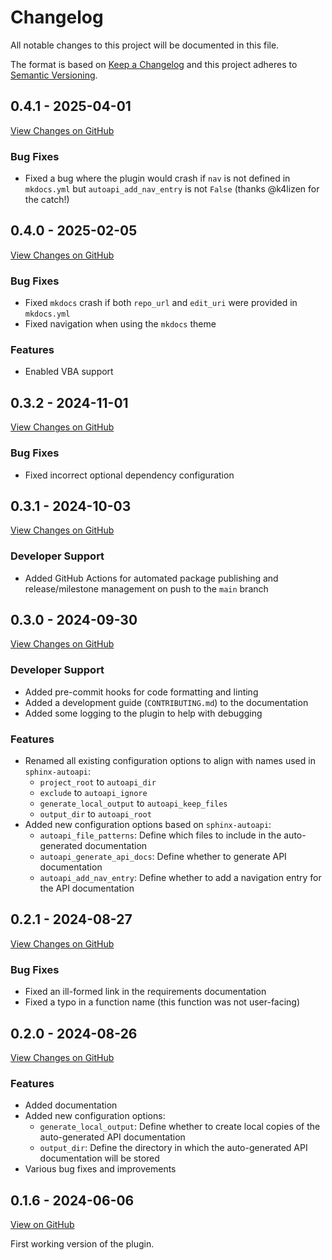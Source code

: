 # Changelog

All notable changes to this project will be documented in this file.

The format is based on
[Keep a Changelog](https://keepachangelog.com/en/1.0.0/) and this project
adheres to [Semantic Versioning](https://semver.org/spec/v2.0.0.html).

## 0.4.1 - 2025-04-01

[View Changes on GitHub](https://github.com/jcayers20/mkdocs-autoapi/compare/0.4.0...0.4.1)

### Bug Fixes

- Fixed a bug where the plugin would crash if `nav` is not defined in
`mkdocs.yml` but `autoapi_add_nav_entry` is not `False` (thanks @k4lizen for the
catch!)

## 0.4.0 - 2025-02-05

[View Changes on GitHub](https://github.com/jcayers20/mkdocs-autoapi/compare/0.3.2...0.4.0)

### Bug Fixes

- Fixed `mkdocs` crash if both `repo_url` and `edit_uri` were provided in
`mkdocs.yml`
- Fixed navigation when using the `mkdocs` theme

### Features

- Enabled VBA support

## 0.3.2 - 2024-11-01

[View Changes on GitHub](https://github.com/jcayers20/mkdocs-autoapi/compare/0.3.1...0.3.2)

### Bug Fixes

- Fixed incorrect optional dependency configuration

## 0.3.1 - 2024-10-03

[View Changes on GitHub](https://github.com/jcayers20/mkdocs-autoapi/compare/0.3.0...0.3.1)

### Developer Support

- Added GitHub Actions for automated package publishing and release/milestone
  management on push to the `main` branch

## 0.3.0 - 2024-09-30

[View Changes on GitHub](https://github.com/jcayers20/mkdocs-autoapi/compare/0.2.1...0.3.0)

### Developer Support

- Added pre-commit hooks for code formatting and linting
- Added a development guide (`CONTRIBUTING.md`) to the documentation
- Added some logging to the plugin to help with debugging

### Features

- Renamed all existing configuration options to align with names used in
  `sphinx-autoapi`:
  - `project_root` to `autoapi_dir`
  - `exclude` to `autoapi_ignore`
  - `generate_local_output` to `autoapi_keep_files`
  - `output_dir` to `autoapi_root`
- Added new configuration options based on `sphinx-autoapi`:
  - `autoapi_file_patterns`: Define which files to include in the auto-generated
    documentation
  - `autoapi_generate_api_docs`: Define whether to generate API documentation
  - `autoapi_add_nav_entry`:  Define whether to add a navigation entry for the
    API documentation


## 0.2.1 - 2024-08-27

[View Changes on GitHub](https://github.com/jcayers20/mkdocs-autoapi/compare/0.2.0...0.2.1)

### Bug Fixes

- Fixed an ill-formed link in the requirements documentation
- Fixed a typo in a function name (this function was not user-facing)


## 0.2.0 - 2024-08-26

[View Changes on GitHub](https://github.com/jcayers20/mkdocs-autoapi/compare/0.1.6...0.2.0)

### Features

- Added documentation
- Added new configuration options:
  - `generate_local_output`: Define whether to create local copies of the
    auto-generated API documentation
  - `output_dir`: Define the directory in which the auto-generated API
    documentation will be stored
- Various bug fixes and improvements


## 0.1.6 - 2024-06-06

[View on GitHub](https://github.com/jcayers20/mkdocs-autoapi/tree/0.1.6)

First working version of the plugin.
